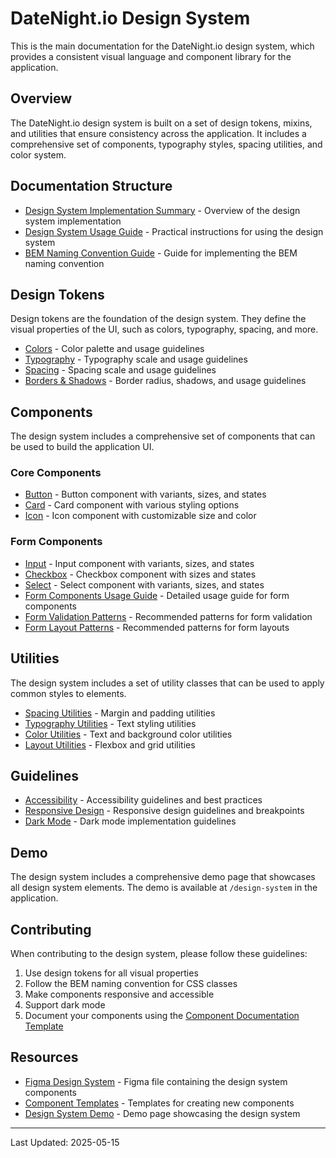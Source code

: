 # DateNight.io Design System

This is the main documentation for the DateNight.io design system, which provides a consistent visual language and component library for the application.

## Overview

The DateNight.io design system is built on a set of design tokens, mixins, and utilities that ensure consistency across the application. It includes a comprehensive set of components, typography styles, spacing utilities, and color system.

## Documentation Structure

- [Design System Implementation Summary](../DESIGN-SYSTEM-IMPLEMENTATION-SUMMARY.MD) - Overview of the design system implementation
- [Design System Usage Guide](../DESIGN-SYSTEM-USAGE-GUIDE.MD) - Practical instructions for using the design system
- [BEM Naming Convention Guide](../BEM-NAMING-CONVENTION.MD) - Guide for implementing the BEM naming convention

## Design Tokens

Design tokens are the foundation of the design system. They define the visual properties of the UI, such as colors, typography, spacing, and more.

- [Colors](./COLORS.MD) - Color palette and usage guidelines
- [Typography](./TYPOGRAPHY.MD) - Typography scale and usage guidelines
- [Spacing](./SPACING.MD) - Spacing scale and usage guidelines
- [Borders & Shadows](./BORDERS-SHADOWS.MD) - Border radius, shadows, and usage guidelines

## Components

The design system includes a comprehensive set of components that can be used to build the application UI.

### Core Components

- [Button](./components/BUTTON.MD) - Button component with variants, sizes, and states
- [Card](./components/CARD.MD) - Card component with various styling options
- [Icon](./components/ICON.MD) - Icon component with customizable size and color

### Form Components

- [Input](./FORM-COMPONENTS.MD#input-component) - Input component with variants, sizes, and states
- [Checkbox](./FORM-COMPONENTS.MD#checkbox-component) - Checkbox component with sizes and states
- [Select](./FORM-COMPONENTS.MD#select-component) - Select component with variants, sizes, and states
- [Form Components Usage Guide](./FORM-COMPONENTS-USAGE.MD) - Detailed usage guide for form components
- [Form Validation Patterns](./FORM-VALIDATION-PATTERNS.MD) - Recommended patterns for form validation
- [Form Layout Patterns](./FORM-LAYOUT-PATTERNS.MD) - Recommended patterns for form layouts

## Utilities

The design system includes a set of utility classes that can be used to apply common styles to elements.

- [Spacing Utilities](./utilities/SPACING.MD) - Margin and padding utilities
- [Typography Utilities](./utilities/TYPOGRAPHY.MD) - Text styling utilities
- [Color Utilities](./utilities/COLORS.MD) - Text and background color utilities
- [Layout Utilities](./utilities/LAYOUT.MD) - Flexbox and grid utilities

## Guidelines

- [Accessibility](./guidelines/ACCESSIBILITY.MD) - Accessibility guidelines and best practices
- [Responsive Design](./guidelines/RESPONSIVE-DESIGN.MD) - Responsive design guidelines and breakpoints
- [Dark Mode](./guidelines/DARK-MODE.MD) - Dark mode implementation guidelines

## Demo

The design system includes a comprehensive demo page that showcases all design system elements. The demo is available at `/design-system` in the application.

## Contributing

When contributing to the design system, please follow these guidelines:

1. Use design tokens for all visual properties
2. Follow the BEM naming convention for CSS classes
3. Make components responsive and accessible
4. Support dark mode
5. Document your components using the [Component Documentation Template](../COMPONENT-DOCUMENTATION-TEMPLATE.MD)

## Resources

- [Figma Design System](https://figma.com/file/design-system) - Figma file containing the design system components
- [Component Templates](../../client-angular/src/app/shared/templates) - Templates for creating new components
- [Design System Demo](../../client-angular/src/app/features/design-system-demo) - Demo page showcasing the design system

---

Last Updated: 2025-05-15
